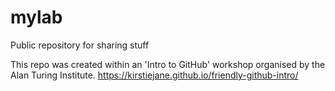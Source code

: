 # mylab
Public repository for sharing stuff


This repo was created within an 'Intro to GitHub' workshop organised by the Alan Turing Institute.
https://kirstiejane.github.io/friendly-github-intro/
